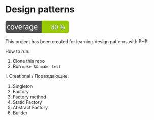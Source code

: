 # Design patterns
[![Tests Coverage](https://github.com/twent/design-patterns-php/blob/master/badge.svg)](https://github.com/twent/design-patterns-php/actions)

This project has been created for learning design patterns with PHP.

How to run:
1. Clone this repo
2. Run `make && make test`

I. Creational / Пораждающие:
   1. Singleton
   2. Factory
   3. Factory method
   4. Static Factory
   5. Abstract Factory
   6. Builder
